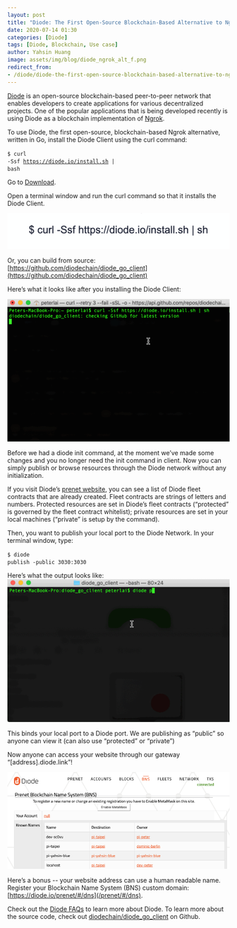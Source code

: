 ```yaml
---
layout: post
title: "Diode: The First Open-Source Blockchain-Based Alternative to Ngrok"
date: 2020-07-14 01:30
categories: [Diode]
tags: [Diode, Blockchain, Use case]
author: Yahsin Huang
image: assets/img/blog/diode_ngrok_alt_f.png
redirect_from:
- /diode/diode-the-first-open-source-blockchain-based-alternative-to-ngrok-20196/
---
```


[Diode](https://github.com/diodechain/diode_go_client) is an open-source blockchain-based peer-to-peer network that enables developers to create applications for various decentralized projects. One of the popular applications that is being developed recently is using Diode as a blockchain implementation of [Ngrok](https://ngrok.com/).

To use Diode, the first open-source, blockchain-based Ngrok alternative, written in Go, install the Diode Client using the curl command: 

<code class="highlighter-rouge"><span class="noselect">$ </span>curl -Ssf https://diode.io/install.sh | bash</code>

Go to [Download](/download/).

Open a terminal window and run the curl command so that it installs the Diode Client. 

![](../assets/img/blog/diode_ngrok_1.png)

Or, you can build from source: [https://github.com/diodechain/diode_go_client](https://github.com/diodechain/diode_go_client) 

Here’s what it looks like after you installing the Diode Client: 

![](../assets/img/blog/diode_install_ngrok.gif)

Before we had a diode init command, at the moment we’ve made some changes and you no longer need the init command in client. Now you can simply publish or browse resources through the Diode network without any initialization.

If you visit Diode’s [prenet website](/prenet/#/dns), you can see a list of Diode fleet contracts that are already created. Fleet contracts are strings of letters and numbers. Protected resources are set in Diode’s fleet contracts (“protected” is governed by the fleet contract whitelist); private resources are set in your local machines (“private” is setup by the command). 

Then, you want to publish your local port to the Diode Network. In your terminal window, type: 

<code class="highlighter-rouge"><span class="noselect">$ </span>diode publish -public 3030:3030</code>

Here’s what the output looks like:
![](../assets/img/blog/gif_diode_publish.gif)

This binds your local port to a Diode port. We are publishing as “public” so anyone can view it (can also use “protected” or “private”) 

Now anyone can access your website through our gateway “[address].diode.link”!

![](../assets/img/blog/diode_ngrok_prenet.png)

Here’s a bonus -- your website address can use a human readable name. Register your Blockchain Name System (BNS) custom domain: [https://diode.io/prenet/#/dns](/prenet/#/dns). 

Check out the [Diode FAQs](https://github.com/diodechain/wiki/wiki/FAQs) to learn more about Diode. To learn more about the source code, check out [diodechain/diode_go_client](https://github.com/diodechain/diode_go_client) on Github.
